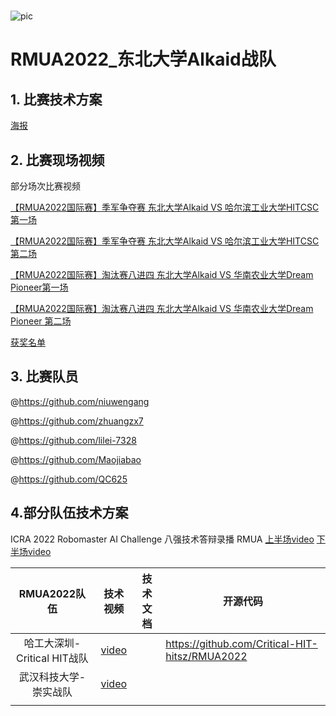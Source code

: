 # 

<img src="/home/g/workspace/RMUA2022_Alkaid/pic.jpeg" alt="pic" />

# RMUA2022_东北大学Alkaid战队

## 1. 比赛技术方案

[海报](./RMUA2022东北大学摇光战队海报.pdf)




## 2. 比赛现场视频

部分场次比赛视频

[【RMUA2022国际赛】季军争夺赛 东北大学Alkaid VS 哈尔滨工业大学HITCSC 第一场](https://www.bilibili.com/video/BV1pA4y1Z7a7/?spm_id_from=333.999.0.0&vd_source=b86740d9f2b244ac781ad5f60dd8e818)

[【RMUA2022国际赛】季军争夺赛 东北大学Alkaid VS 哈尔滨工业大学HITCSC 第二场](https://www.bilibili.com/video/BV1gZ4y1b7Cy/?spm_id_from=333.999.0.0&vd_source=b86740d9f2b244ac781ad5f60dd8e818)

[【RMUA2022国际赛】淘汰赛八进四 东北大学Alkaid VS 华南农业大学Dream Pioneer第一场](https://www.bilibili.com/video/BV1ar4y1s7Dg/?spm_id_from=333.999.0.0&vd_source=b86740d9f2b244ac781ad5f60dd8e818)

[【RMUA2022国际赛】淘汰赛八进四 东北大学Alkaid VS 华南农业大学Dream Pioneer 第二场](https://www.bilibili.com/video/BV1eA4y1Z7RL/?spm_id_from=333.999.0.0&vd_source=b86740d9f2b244ac781ad5f60dd8e818)

[获奖名单](https://www.robomaster.com/zh-CN/resource/pages/announcement/1454)

## 3. 比赛队员

@https://github.com/niuwengang  

@https://github.com/zhuangzx7  

@https://github.com/lilei-7328  

@https://github.com/Maojiabao  

@https://github.com/QC625  


## 4.部分队伍技术方案

ICRA 2022 Robomaster AI Challenge 八强技术答辩录播 RMUA     [上半场video](https://www.bilibili.com/video/BV1rA4y1d7MD/?spm_id_from=333.337.search-card.all.click&vd_source=b86740d9f2b244ac781ad5f60dd8e818)    [下半场video](https://www.bilibili.com/video/BV1eY4y1V7uC/?spm_id_from=333.999.0.0)



| RMUA2022队伍 | 技术视频 | 技术文档 | 开源代码 |
|:--:|:--:|:--:|----|
| 哈工大深圳-Critical HIT战队 | [video](https://www.bilibili.com/video/BV1w24y1S7ej/?spm_id_from=333.337.search-card.all.click) |      | https://github.com/Critical-HIT-hitsz/RMUA2022 |
| 武汉科技大学-崇实战队 | [video](https://www.bilibili.com/video/BV1nr4y1V7UN/?spm_id_from=333.337.search-card.all.click&vd_source=b86740d9f2b244ac781ad5f60dd8e818) |      |      |
|              |      |      |      |



